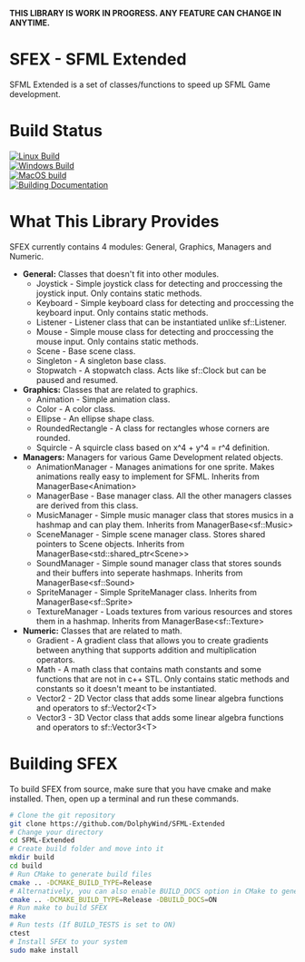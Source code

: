 **THIS LIBRARY IS WORK IN PROGRESS. ANY FEATURE CAN CHANGE IN ANYTIME.**

# SFEX - SFML Extended
SFML Extended is a set of classes/functions to speed up SFML Game development.

# Build Status
[![Linux Build](https://github.com/DolphyWind/SFML-Extended/actions/workflows/linux_build.yml/badge.svg)](https://github.com/DolphyWind/SFML-Extended/actions/workflows/linux_build.yml)  
[![Windows Build](https://github.com/DolphyWind/SFML-Extended/actions/workflows/windows_build.yml/badge.svg)](https://github.com/DolphyWind/SFML-Extended/actions/workflows/windows_build.yml)  
[![MacOS build](https://github.com/DolphyWind/SFML-Extended/actions/workflows/mac_build.yml/badge.svg)](https://github.com/DolphyWind/SFML-Extended/actions/workflows/mac_build.yml)  
[![Building Documentation](https://github.com/DolphyWind/SFML-Extended/actions/workflows/build_docs.yml/badge.svg)](https://github.com/DolphyWind/SFML-Extended/actions/workflows/build_docs.yml)

# What This Library Provides
SFEX currently contains 4 modules: General, Graphics, Managers and Numeric.

- **General:** Classes that doesn't fit into other modules.
    - Joystick - Simple joystick class for detecting and proccessing the joystick input. Only contains static methods.
    - Keyboard - Simple keyboard class for detecting and proccessing the keyboard input. Only contains static methods.
    - Listener - Listener class that can be instantiated unlike sf::Listener.
    - Mouse - Simple mouse class for detecting and proccessing the mouse input. Only contains static methods.
    - Scene - Base scene class.
    - Singleton - A singleton base class. 
    - Stopwatch - A stopwatch class. Acts like sf::Clock but can be paused and resumed.
- **Graphics:** Classes that are related to graphics.
    - Animation - Simple animation class.
    - Color - A color class.
    - Ellipse - An ellipse shape class.
    - RoundedRectangle - A class for rectangles whose corners are rounded.
    - Squircle - A squircle class based on x^4 + y^4 = r^4 definition.
- **Managers:** Managers for various Game Development related objects.
    - AnimationManager - Manages animations for one sprite. Makes animations really easy to implement for SFML. Inherits from ManagerBase\<Animation\>
    - ManagerBase - Base manager class. All the other managers classes are derived from this class.
    - MusicManager - Simple music manager class that stores musics in a hashmap and can play them. Inherits from ManagerBase\<sf::Music\>
    - SceneManager - Simple scene manager class. Stores shared pointers to Scene objects. Inherits from ManagerBase\<std::shared_ptr\<Scene\>\>
    - SoundManager - Simple sound manager class that stores sounds and their buffers into seperate hashmaps. Inherits from ManagerBase\<sf::Sound\>
    - SpriteManager - Simple SpriteManager class. Inherits from ManagerBase\<sf::Sprite\>
    - TextureManager - Loads textures from various resources and stores them in a hashmap. Inherits from ManagerBase\<sf::Texture\>
- **Numeric:** Classes that are related to math.
    - Gradient - A gradient class that allows you to create gradients between anything that supports addition and multiplication operators.
    - Math - A math class that contains math constants and some functions that are not in c++ STL. Only contains static methods and constants so it doesn't meant to be instantiated.
    - Vector2 - 2D Vector class that adds some linear algebra functions and operators to sf::Vector2\<T\>
    - Vector3 - 3D Vector class that adds some linear algebra functions and operators to sf::Vector3\<T\>

# Building SFEX

To build SFEX from source, make sure that you have cmake and make installed. Then, open up a terminal and run these commands.
```bash
# Clone the git repository
git clone https://github.com/DolphyWind/SFML-Extended
# Change your directory
cd SFML-Extended
# Create build folder and move into it
mkdir build
cd build
# Run CMake to generate build files
cmake .. -DCMAKE_BUILD_TYPE=Release
# Alternatively, you can also enable BUILD_DOCS option in CMake to generate documentation via Doxygen.
cmake .. -DCMAKE_BUILD_TYPE=Release -DBUILD_DOCS=ON
# Run make to build SFEX
make
# Run tests (If BUILD_TESTS is set to ON)
ctest
# Install SFEX to your system
sudo make install
```

